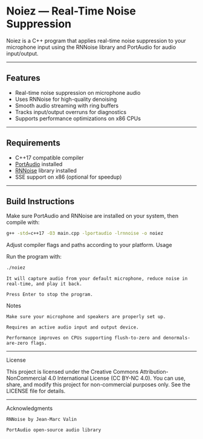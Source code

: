 # Noiez — Real-Time Noise Suppression

Noiez is a C++ program that applies real-time noise suppression to your microphone input using the RNNoise library and PortAudio for audio input/output.

---

## Features

- Real-time noise suppression on microphone audio  
- Uses RNNoise for high-quality denoising  
- Smooth audio streaming with ring buffers  
- Tracks input/output overruns for diagnostics  
- Supports performance optimizations on x86 CPUs  

---

## Requirements

- C++17 compatible compiler  
- [PortAudio](http://www.portaudio.com/) installed  
- [RNNoise](https://github.com/xiph/rnnoise) library installed  
- SSE support on x86 (optional for speedup)  

---

## Build Instructions

Make sure PortAudio and RNNoise are installed on your system, then compile with:

```bash
g++ -std=c++17 -O3 main.cpp -lportaudio -lrnnoise -o noiez
```
Adjust compiler flags and paths according to your platform.
Usage

Run the program with:
```bash
./noiez
```
    It will capture audio from your default microphone, reduce noise in real-time, and play it back.

    Press Enter to stop the program.

Notes

    Make sure your microphone and speakers are properly set up.

    Requires an active audio input and output device.

    Performance improves on CPUs supporting flush-to-zero and denormals-are-zero flags.
---
License

This project is licensed under the Creative Commons Attribution-NonCommercial 4.0 International License (CC BY-NC 4.0). You can use, share, and modify this project for non-commercial purposes only. See the LICENSE file for details.

---
Acknowledgments

    RNNoise by Jean-Marc Valin

    PortAudio open-source audio library

